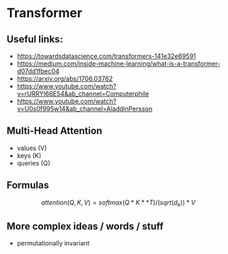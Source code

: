 # Transformer

## Useful links:
* https://towardsdatascience.com/transformers-141e32e69591
* https://medium.com/inside-machine-learning/what-is-a-transformer-d07dd1fbec04  
* https://arxiv.org/abs/1706.03762 
* https://www.youtube.com/watch?v=rURRYI66E54&ab_channel=Computerphile 
* https://www.youtube.com/watch?v=U0s0f995w14&ab_channel=AladdinPersson 

## Multi-Head Attention
* values (V)
* keys (K) 
* queries (Q)

## Formulas
```math
attention(Q, K, V) = softmax(Q*K**T) / (sqrt(d_k)) * V
```

## More complex ideas / words / stuff
* permutationally invariant
